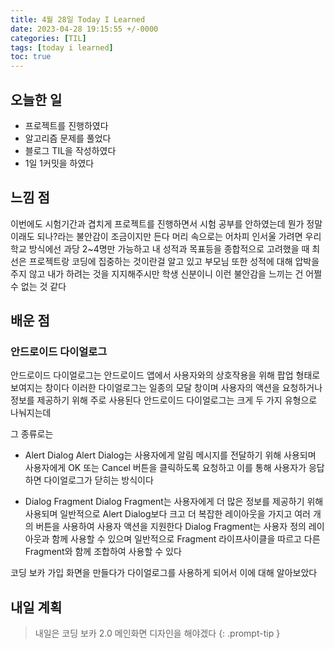 ```yaml
---
title: 4월 28일 Today I Learned
date: 2023-04-28 19:15:55 +/-0000
categories: [TIL]
tags: [today i learned]
toc: true
---
```


## 오늘한 일

* 프로젝트를 진행하였다
* 알고리즘 문제를 풀었다
* 블로그 TIL을 작성하였다
* 1일 1커밋을 하였다

## 느낌 점

이번에도 시험기간과 겹치게 프로젝트를 진행하면서 시험 공부를 안하였는데 뭔가 정말 이래도 되나?라는 불안감이 조금이지만 든다 머리 속으로는 어차피 인서울 가려면 우리 학교 방식에선 과당 2~4명만 가능하고 내 성적과 목표등을 종합적으로 고려했을 때 최선은 프로젝트랑 코딩에 집중하는 것이란걸 알고 있고 부모님 또한 성적에 대해 압박을 주지 않고 내가 하려는 것을 지지해주시만 학생 신분이니 이런 불안감을 느끼는 건 어쩔 수 없는 것 같다

## 배운 점

### 안드로이드 다이얼로그

안드로이드 다이얼로그는 안드로이드 앱에서 사용자와의 상호작용을 위해 팝업 형태로 보여지는 창이다 이러한 다이얼로그는 일종의 모달 창이며 사용자의 액션을 요청하거나 정보를 제공하기 위해 주로 사용된다 안드로이드 다이얼로그는 크게 두 가지 유형으로 나눠지는데

그 종류로는 

* Alert Dialog
Alert Dialog는 사용자에게 알림 메시지를 전달하기 위해 사용되며 사용자에게 OK 또는 Cancel 버튼을 클릭하도록 요청하고 이를 통해 사용자가 응답하면 다이얼로그가 닫히는 방식이다

* Dialog Fragment
Dialog Fragment는 사용자에게 더 많은 정보를 제공하기 위해 사용되며 일반적으로 Alert Dialog보다 크고 더 복잡한 레이아웃을 가지고 여러 개의 버튼을 사용하여 사용자 액션을 지원한다 Dialog Fragment는 사용자 정의 레이아웃과 함께 사용할 수 있으며 일반적으로 Fragment 라이프사이클을 따르고 다른 Fragment와 함께 조합하여 사용할 수 있다

코딩 보카 가입 화면을 만들다가 다이얼로그를 사용하게 되어서 이에 대해 알아보았다

## 내일 계획

> 내일은 코딩 보카 2.0 메인화면 디자인을 해야겠다
{: .prompt-tip }
